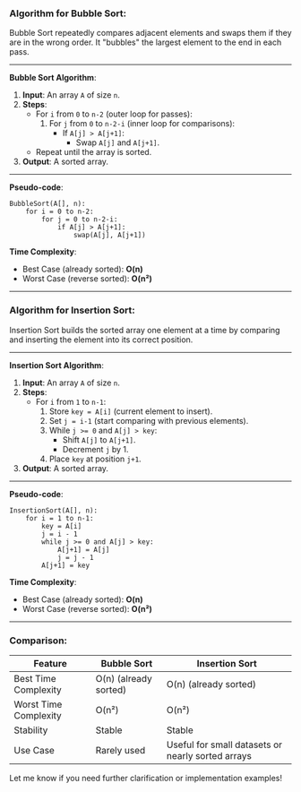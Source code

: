 ### **Algorithm for Bubble Sort**:
Bubble Sort repeatedly compares adjacent elements and swaps them if they are in the wrong order. It "bubbles" the largest element to the end in each pass.

---

**Bubble Sort Algorithm**:
1. **Input**: An array `A` of size `n`.
2. **Steps**:
   - For `i` from `0` to `n-2` (outer loop for passes):
     1. For `j` from `0` to `n-2-i` (inner loop for comparisons):
        - If `A[j] > A[j+1]`:
          - Swap `A[j]` and `A[j+1]`.
   - Repeat until the array is sorted.
3. **Output**: A sorted array.

---

**Pseudo-code**:

```plaintext
BubbleSort(A[], n):
    for i = 0 to n-2:
        for j = 0 to n-2-i:
            if A[j] > A[j+1]:
                swap(A[j], A[j+1])
```

**Time Complexity**:
- Best Case (already sorted): **O(n)**
- Worst Case (reverse sorted): **O(n²)**

---

### **Algorithm for Insertion Sort**:
Insertion Sort builds the sorted array one element at a time by comparing and inserting the element into its correct position.

---

**Insertion Sort Algorithm**:
1. **Input**: An array `A` of size `n`.
2. **Steps**:
   - For `i` from `1` to `n-1`:
     1. Store `key = A[i]` (current element to insert).
     2. Set `j = i-1` (start comparing with previous elements).
     3. While `j >= 0` and `A[j] > key`:
        - Shift `A[j]` to `A[j+1]`.
        - Decrement `j` by 1.
     4. Place `key` at position `j+1`.
3. **Output**: A sorted array.

---

**Pseudo-code**:

```plaintext
InsertionSort(A[], n):
    for i = 1 to n-1:
        key = A[i]
        j = i - 1
        while j >= 0 and A[j] > key:
            A[j+1] = A[j]
            j = j - 1
        A[j+1] = key
```

**Time Complexity**:
- Best Case (already sorted): **O(n)**
- Worst Case (reverse sorted): **O(n²)**

---

### **Comparison**:
| Feature          | Bubble Sort          | Insertion Sort       |
|-------------------|----------------------|----------------------|
| Best Time Complexity | O(n) (already sorted) | O(n) (already sorted) |
| Worst Time Complexity | O(n²)              | O(n²)              |
| Stability         | Stable               | Stable              |
| Use Case          | Rarely used          | Useful for small datasets or nearly sorted arrays |

Let me know if you need further clarification or implementation examples!
